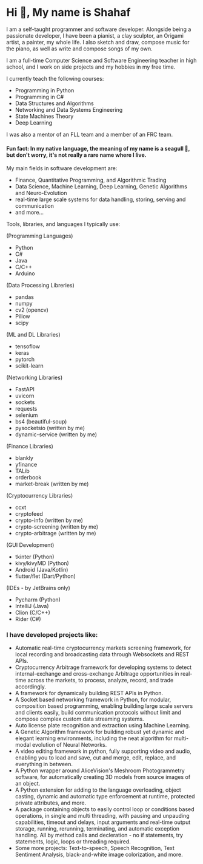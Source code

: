 # Hi 👋, My name is Shahaf


I am a self-taught programmer and software developer. 
Alongside being a passionate developer, I have been a pianist, a clay sculptor, an Origami artist, a painter, my whole life. 
I also sketch and draw, compose music for the piano, as well as write and compose songs of my own.

I am a full-time Computer Science and Software Engineering teacher in high school, and I work on side projects and my hobbies in my free time.

I currently teach the following courses:

- Programming in Python
- Programming in C#
- Data Structures and Algorithms
- Networking and Data Systems Engineering
- State Machines Theory
- Deep Learning

I was also a mentor of an FLL team and a member of an FRC team.


#### Fun fact: In my native language, the meaning of my name is a seagull 🪽, but don't worry, it's not really a rare name where I live.

My main fields in software development are: 
- Finance, Quantitative Programming, and Algorithmic Trading
- Data Science, Machine Learning, Deep Learning, Genetic Algorithms and Neuro-Evolution
- real-time large scale systems for data handling, storing, serving and communication
- and more...

Tools, libraries, and languages I typically use:

(Programming Languages)
 - Python
 - C#
 - Java
 - C/C++
 - Arduino
 
(Data Processing Libreries)
 - pandas
 - numpy
 - cv2 (opencv)
 - Pillow
 - scipy

(ML and DL Libraries)
 - tensoflow
 - keras
 - pytorch
 - scikit-learn

 (Networking Libraries)
 - FastAPI
 - uvicorn
 - sockets
 - requests
 - selenium
 - bs4 (beautiful-soup)
 - pysocketsio (written by me)
 - dynamic-service (written by me)

(Finance Libraries)
- blankly
- yfinance
- TALib
- orderbook
- market-break (written by me)

(Cryptocurrency Libraries)
 - ccxt
 - cryptofeed
 - crypto-info (written by me)
 - crypto-screening (written by me)
 - crypto-arbitrage (written by me)

(GUI Development)
 - tkinter (Python)
 - kivy/kivyMD (Python)
 - Android (Java/Kotlin)
 - flutter/flet (Dart/Python)

(IDEs - by JetBrains only)
 - Pycharm (Python)
 - IntelliJ (Java)
 - Clion (C/C++)
 - Rider (C#)

### I have developed projects like:
  - Automatic real-time cryptocurrency markets screening framework, for local recording and broadcasting data through Websockets and REST APIs.
  - Cryptocurrency Arbitrage framework for developing systems to detect internal-exchange and cross-exchange Arbitrage opportunities in real-time across the markets, to process, analyze, record, and trade accordingly.
  - A framework for dynamically building REST APIs in Python.
  - A Socket based networking framework in Python, for modular, composition based programming, enabling building large scale servers and clients easily, build communication protocols without limit and compose complex custom data streaming systems.
  - Auto license plate recognition and extraction using Machine Learning.
  - A Genetic Algorithm framework for building robust yet dynamic and elegant learning environments, including the neat algorithm for multi-modal evolution of Neural Networks.
  - A video editing framework in python, fully supporting video and audio, enabling you to load and save, cut and merge, edit, replace, and everything in between.
  - A Python wrapper around AliceVision's Meshroom Photogrammetry software, for automatically creating 3D models from source images of an object.
  - A Python extension for adding to the language overloading, object casting, dynamic and automatic type enforcement at runtime, protected private attributes, and more.
  - A package containing objects to easily control loop or conditions based operations, in single and multi threading, with pausing and unpauding capabilities, timeout and delays, input arguments and real-time output storage, running, rerunning, terminating, and automatic exception handling. All by method calls and decleration - no if statements, try statements, logic, loops or threading required.
  - Some more projects: Text-to-speech, Speech Recognition, Text Sentiment Analysis, black-and-white image colorization, and more.
